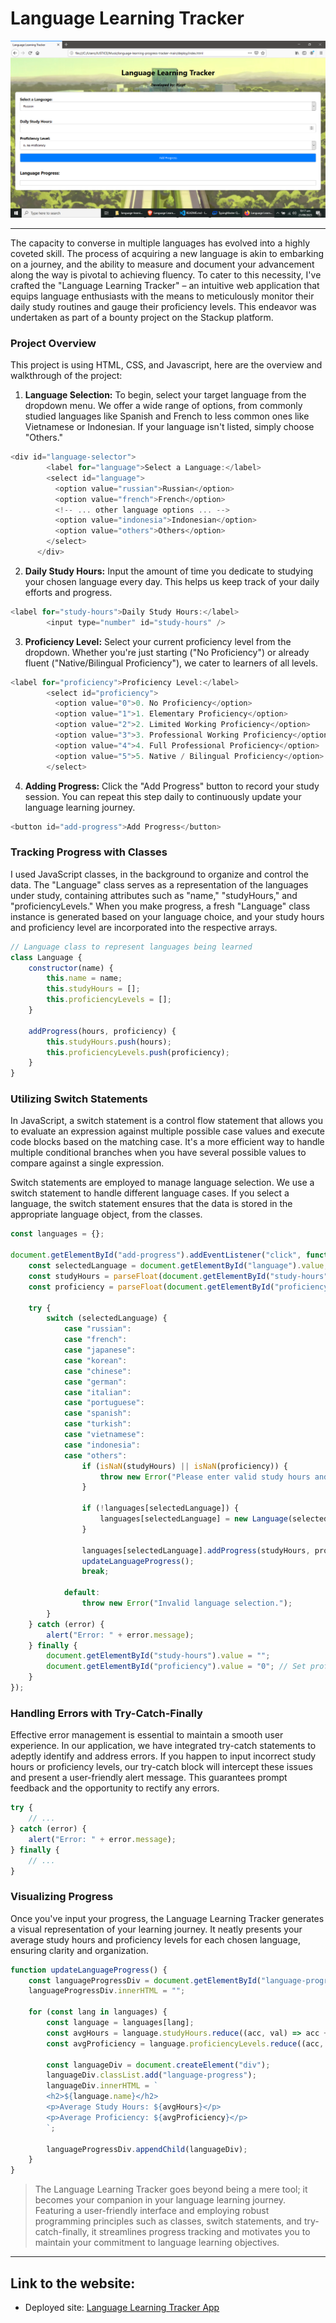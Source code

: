 # **Language Learning Tracker**
<div style="text-align:center;">
  <img src="/img/CR.png" alt="site">
</div>


---

The capacity to converse in multiple languages has evolved into a highly coveted skill. The process of acquiring a new language is akin to embarking on a journey, and the ability to measure and document your advancement along the way is pivotal to achieving fluency. To cater to this necessity, I've crafted the "Language Learning Tracker" – an intuitive web application that equips language enthusiasts with the means to meticulously monitor their daily study routines and gauge their proficiency levels. This endeavor was undertaken as part of a bounty project on the Stackup platform.

### Project Overview

This project is using HTML, CSS, and Javascript, here are the overview  and walkthrough of the project:

1. **Language Selection:** To begin, select your target language from the dropdown menu. We offer a wide range of options, from commonly studied languages like Spanish and French to less common ones like Vietnamese or Indonesian. If your language isn't listed, simply choose "Others."

```javascript
<div id="language-selector">
        <label for="language">Select a Language:</label>
        <select id="language">
          <option value="russian">Russian</option>
          <option value="french">French</option>
          <!-- ... other language options ... -->
          <option value="indonesia">Indonesian</option>
          <option value="others">Others</option>
        </select>
      </div>
```

2. **Daily Study Hours:** Input the amount of time you dedicate to studying your chosen language every day. This helps us keep track of your daily efforts and progress.

```javascript
<label for="study-hours">Daily Study Hours:</label>
        <input type="number" id="study-hours" />
```

3. **Proficiency Level:** Select your current proficiency level from the dropdown. Whether you're just starting ("No Proficiency") or already fluent ("Native/Bilingual Proficiency"), we cater to learners of all levels.

```javascript
<label for="proficiency">Proficiency Level:</label>
        <select id="proficiency">
          <option value="0">0. No Proficiency</option>
          <option value="1">1. Elementary Proficiency</option>
          <option value="2">2. Limited Working Proficiency</option>
          <option value="3">3. Professional Working Proficiency</option>
          <option value="4">4. Full Professional Proficiency</option>
          <option value="5">5. Native / Bilingual Proficiency</option>
        </select>
```

4. **Adding Progress:** Click the "Add Progress" button to record your study session. You can repeat this step daily to continuously update your language learning journey.

```javascript
<button id="add-progress">Add Progress</button>
```

### **Tracking Progress with Classes**

I used JavaScript classes, in the background to organize and control the data. The "Language" class serves as a representation of the languages under study, containing attributes such as "name," "studyHours," and "proficiencyLevels." When you make progress, a fresh "Language" class instance is generated based on your language choice, and your study hours and proficiency level are incorporated into the respective arrays.

```javascript
// Language class to represent languages being learned
class Language {
    constructor(name) {
        this.name = name;
        this.studyHours = [];
        this.proficiencyLevels = [];
    }

    addProgress(hours, proficiency) {
        this.studyHours.push(hours);
        this.proficiencyLevels.push(proficiency);
    }
}
```

### **Utilizing Switch Statements**

In JavaScript, a switch statement is a control flow statement that allows you to evaluate an expression against multiple possible case values and execute code blocks based on the matching case. It's a more efficient way to handle multiple conditional branches when you have several possible values to compare against a single expression. 

Switch statements are employed to manage language selection. We use a switch statement to handle different language cases. If you select a language, the switch statement ensures that the data is stored in the appropriate language object, from the classes.

```javascript
const languages = {};

document.getElementById("add-progress").addEventListener("click", function () {
    const selectedLanguage = document.getElementById("language").value;
    const studyHours = parseFloat(document.getElementById("study-hours").value);
    const proficiency = parseFloat(document.getElementById("proficiency").value);

    try {
        switch (selectedLanguage) {
            case "russian":
            case "french":
            case "japanese":
            case "korean":
            case "chinese":
            case "german":
            case "italian":
            case "portuguese":
            case "spanish":
            case "turkish":
            case "vietnamese":
            case "indonesia":
            case "others":
                if (isNaN(studyHours) || isNaN(proficiency)) {
                    throw new Error("Please enter valid study hours and proficiency level.");
                }

                if (!languages[selectedLanguage]) {
                    languages[selectedLanguage] = new Language(selectedLanguage);
                }

                languages[selectedLanguage].addProgress(studyHours, proficiency);
                updateLanguageProgress();
                break;

            default:
                throw new Error("Invalid language selection.");
        }
    } catch (error) {
        alert("Error: " + error.message);
    } finally {
        document.getElementById("study-hours").value = "";
        document.getElementById("proficiency").value = "0"; // Set proficiency to default "No Proficiency"
    }
});
```

### **Handling Errors with Try-Catch-Finally**

Effective error management is essential to maintain a smooth user experience. In our application, we have integrated try-catch statements to adeptly identify and address errors. If you happen to input incorrect study hours or proficiency levels, our try-catch block will intercept these issues and present a user-friendly alert message. This guarantees prompt feedback and the opportunity to rectify any errors.

```javascript
try {
    // ...
} catch (error) {
    alert("Error: " + error.message);
} finally {
    // ...
}
```

### **Visualizing Progress**

Once you've input your progress, the Language Learning Tracker generates a visual representation of your learning journey. It neatly presents your average study hours and proficiency levels for each chosen language, ensuring clarity and organization.

```javascript
function updateLanguageProgress() {
    const languageProgressDiv = document.getElementById("language-progress");
    languageProgressDiv.innerHTML = "";

    for (const lang in languages) {
        const language = languages[lang];
        const avgHours = language.studyHours.reduce((acc, val) => acc + val, 0) / language.studyHours.length;
        const avgProficiency = language.proficiencyLevels.reduce((acc, val) => acc + val, 0) / language.proficiencyLevels.length;

        const languageDiv = document.createElement("div");
        languageDiv.classList.add("language-progress");
        languageDiv.innerHTML = `
        <h2>${language.name}</h2>
        <p>Average Study Hours: ${avgHours}</p>
        <p>Average Proficiency: ${avgProficiency}</p>
        `;

        languageProgressDiv.appendChild(languageDiv);
    }
}
```

> The Language Learning Tracker goes beyond being a mere tool; it becomes your companion in your language learning journey. Featuring a user-friendly interface and employing robust programming principles such as classes, switch statements, and try-catch-finally, it streamlines progress tracking and motivates you to maintain your commitment to language learning objectives.
---

## Link to the website:

- Deployed site: [Language Learning Tracker App](https://ajayfaul-js-intermediate-bounty-app.netlify.app)

